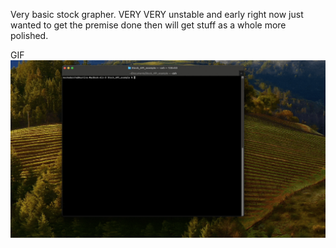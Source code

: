 Very basic stock grapher. VERY VERY unstable and early right now just wanted to get the premise done then will get stuff as a whole more polished.


GIF
![](https://github.com/Mockedarche/Stock_Grapher/blob/main/UpdateV1.gif)


